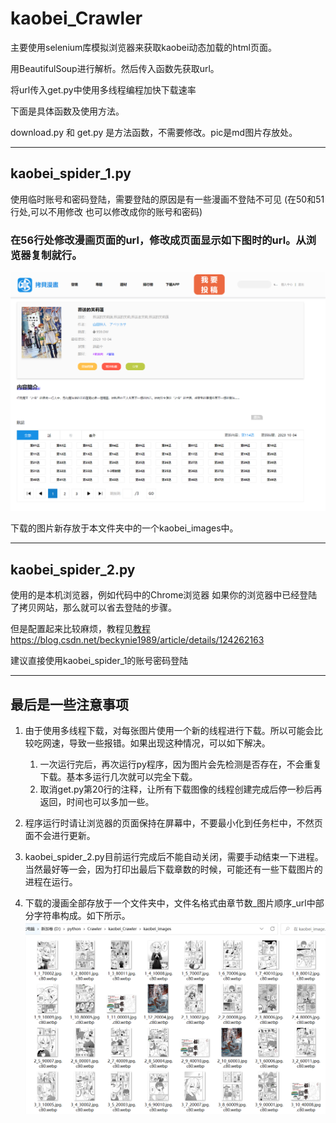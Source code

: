 # kaobei_Crawler
主要使用selenium库模拟浏览器来获取kaobei动态加载的html页面。

用BeautifulSoup进行解析。然后传入函数先获取url。

将url传入get.py中使用多线程编程加快下载速率

下面是具体函数及使用方法。

download.py 和 get.py 是方法函数，不需要修改。pic是md图片存放处。

---

## kaobei_spider_1.py
使用临时账号和密码登陆，需要登陆的原因是有一些漫画不登陆不可见
(在50和51行处,可以不用修改 也可以修改成你的账号和密码)

### 在56行处修改漫画页面的url，修改成页面显示如下图时的url。从浏览器复制就行。
![](src/img.png)

下载的图片新存放于本文件夹中的一个kaobei_images中。

---

## kaobei_spider_2.py
使用的是本机浏览器，例如代码中的Chrome浏览器
如果你的浏览器中已经登陆了拷贝网站，那么就可以省去登陆的步骤。

但是配置起来比较麻烦，教程见[教程](https://blog.csdn.net/beckynie1989/article/details/124262163)<https://blog.csdn.net/beckynie1989/article/details/124262163>

建议直接使用kaobei_spider_1的账号密码登陆

---

## 最后是一些注意事项
1. 由于使用多线程下载，对每张图片使用一个新的线程进行下载。所以可能会比较吃网速，导致一些报错。如果出现这种情况，可以如下解决。
   1. 一次运行完后，再次运行py程序，因为图片会先检测是否存在，不会重复下载。基本多运行几次就可以完全下载。
   2. 取消get.py第20行的注释，让所有下载图像的线程创建完成后停一秒后再返回，时间也可以多加一些。

   
2. 程序运行时请让浏览器的页面保持在屏幕中，不要最小化到任务栏中，不然页面不会进行更新。


3. kaobei_spider_2.py目前运行完成后不能自动关闭，需要手动结束一下进程。当然最好等一会，因为打印出最后下载章数的时候，可能还有一些下载图片的进程在运行。


4. 下载的漫画全部存放于一个文件夹中，文件名格式由章节数_图片顺序_url中部分字符串构成。如下所示。
![](src/img1.png)